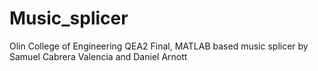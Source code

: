 # Music_splicer
Olin College of Engineering QEA2 Final, MATLAB based music splicer by Samuel Cabrera Valencia and Daniel Arnott
